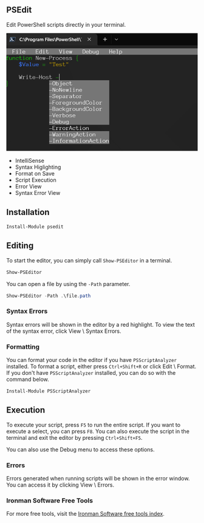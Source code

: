 ## PSEdit

Edit PowerShell scripts directly in your terminal. 

![](./screenshot.png)

- IntelliSense
- Syntax Higlighting
- Format on Save
- Script Execution
- Error View
- Syntax Error View

## Installation

```powershell
Install-Module psedit
```

## Editing

To start the editor, you can simply call `Show-PSEditor` in a terminal.

```powershell
Show-PSEditor
```

You can open a file by using the `-Path` parameter.

```powershell
Show-PSEditor -Path .\file.path
```

### Syntax Errors

Syntax errors will be shown in the editor by a red highlight. To view the text of the syntax error, click View \ Syntax Errors.

### Formatting

You can format your code in the editor if you have `PSScriptAnalyzer` installed. To format a script, either press `Ctrl+Shift+R` or click Edit \ Format. If you don't have `PSScriptAnalyzer` installed, you can do so with the command below.

```powershell
Install-Module PSScriptAnalyzer
```

## Execution

To execute your script, press `F5` to run the entire script. If you want to execute a select, you can press `F8`. You can also execute the script in the terminal and exit the editor by pressing `Ctrl+Shift+F5`.

You can also use the Debug menu to access these options.

### Errors

Errors generated when running scripts will be shown in the error window. You can access it by clicking View \ Errors.

### Ironman Software Free Tools

For more free tools, visit the [Ironman Software free tools index](https://ironmansoftware.com/free-powershell-tools). 
